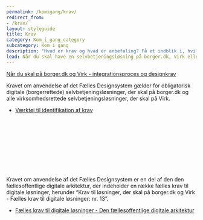 ```yaml
---
permalink: /komigang/krav/
redirect_from:
- /krav/
layout: styleguide
title: Krav
category: Kom_i_gang_category
subcategory: Kom i gang
description: "Hvad er krav og hvad er anbefaling? Få et indblik i, hvilke krav din løsning skal efterleve."
lead: Når du skal have en selvbetjeningsløsning på borger.dk, Virk eller begge portaler, skal du følge portalernes krav til integration og overholde portalernes Fælles Designsystem og integrationsproces.
---
```


<a href="/komigang/krav/borgerdk-virk">Når du skal på borger.dk og Virk - integrationsproces og designkrav</a>

Kravet om anvendelse af det Fælles Designsystem gælder for obligatorisk digitale (borgerrettede) selvbetjeningsløsninger, der skal på borger.dk og alle virksomhedsrettede selvbetjeningsløsninger, der skal på Virk.

<ul class="nobullet-list">
    <li><a href="https://arkitektur.digst.dk/faelles-krav-til-digitale-loesninger-vaerktoej-til-identifikation-af-krav" class="icon-link">Værktøj til identifikation af krav<svg class="icon-svg" focusable="false" aria-hidden="true" tabindex="-1"><use xlink:href="#open-in-new"></use></svg></a></li>
</ul>

Kravet om anvendelse af det Fælles Designsystem er en del af den den fællesoffentlige digitale arkitektur, der indeholder en række fælles krav til digitale løsninger, herunder “Krav til løsninger, der skal på borger.dk og Virk - Fælles krav til digitale løsninger: nr. 13”.

<ul class="nobullet-list">
    <li><a href="https://arkitektur.digst.dk/node/697" class="icon-link">Fælles krav til digitale løsninger - Den fællesoffentlige digitale arkitektur<svg class="icon-svg" focusable="false" aria-hidden="true" tabindex="-1"><use xlink:href="#open-in-new"></use></svg></a></li>
</ul>
